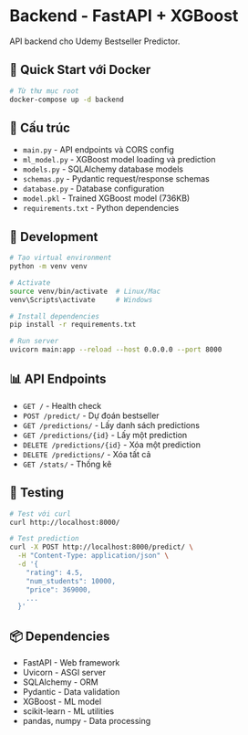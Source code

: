 # Backend - FastAPI + XGBoost

API backend cho Udemy Bestseller Predictor.

## 🚀 Quick Start với Docker

```bash
# Từ thư mục root
docker-compose up -d backend
```

## 📁 Cấu trúc

- `main.py` - API endpoints và CORS config
- `ml_model.py` - XGBoost model loading và prediction
- `models.py` - SQLAlchemy database models
- `schemas.py` - Pydantic request/response schemas
- `database.py` - Database configuration
- `model.pkl` - Trained XGBoost model (736KB)
- `requirements.txt` - Python dependencies

## 🔧 Development

```bash
# Tạo virtual environment
python -m venv venv

# Activate
source venv/bin/activate  # Linux/Mac
venv\Scripts\activate     # Windows

# Install dependencies
pip install -r requirements.txt

# Run server
uvicorn main:app --reload --host 0.0.0.0 --port 8000
```

## 📊 API Endpoints

- `GET /` - Health check
- `POST /predict/` - Dự đoán bestseller
- `GET /predictions/` - Lấy danh sách predictions
- `GET /predictions/{id}` - Lấy một prediction
- `DELETE /predictions/{id}` - Xóa một prediction
- `DELETE /predictions/` - Xóa tất cả
- `GET /stats/` - Thống kê

## 🧪 Testing

```bash
# Test với curl
curl http://localhost:8000/

# Test prediction
curl -X POST http://localhost:8000/predict/ \
  -H "Content-Type: application/json" \
  -d '{
    "rating": 4.5,
    "num_students": 10000,
    "price": 369000,
    ...
  }'
```

## 📦 Dependencies

- FastAPI - Web framework
- Uvicorn - ASGI server
- SQLAlchemy - ORM
- Pydantic - Data validation
- XGBoost - ML model
- scikit-learn - ML utilities
- pandas, numpy - Data processing
